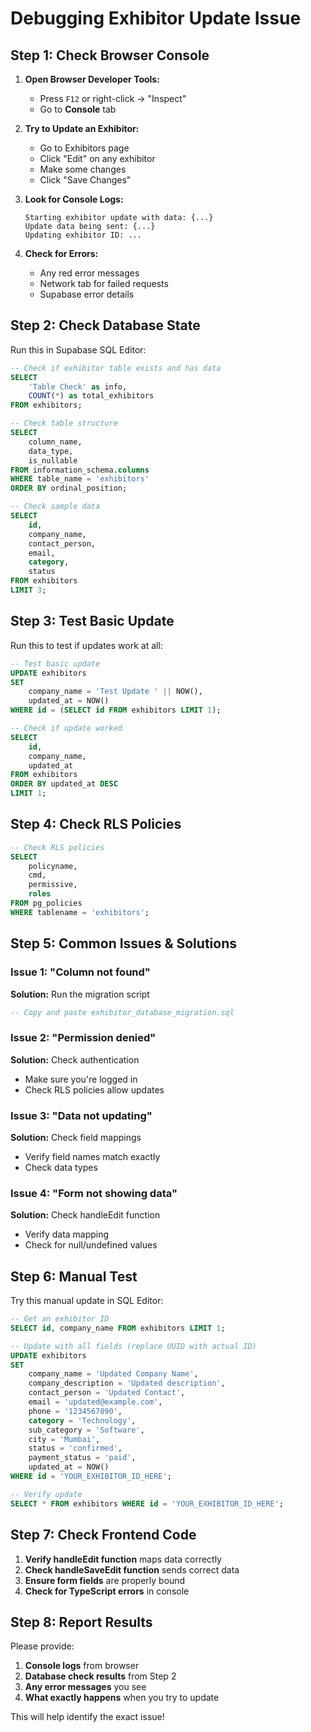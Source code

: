 # Debugging Exhibitor Update Issue

## Step 1: Check Browser Console

1. **Open Browser Developer Tools:**
   - Press `F12` or right-click → "Inspect"
   - Go to **Console** tab

2. **Try to Update an Exhibitor:**
   - Go to Exhibitors page
   - Click "Edit" on any exhibitor
   - Make some changes
   - Click "Save Changes"

3. **Look for Console Logs:**
   ```
   Starting exhibitor update with data: {...}
   Update data being sent: {...}
   Updating exhibitor ID: ...
   ```

4. **Check for Errors:**
   - Any red error messages
   - Network tab for failed requests
   - Supabase error details

## Step 2: Check Database State

Run this in Supabase SQL Editor:

```sql
-- Check if exhibitor table exists and has data
SELECT 
    'Table Check' as info,
    COUNT(*) as total_exhibitors
FROM exhibitors;

-- Check table structure
SELECT 
    column_name,
    data_type,
    is_nullable
FROM information_schema.columns 
WHERE table_name = 'exhibitors' 
ORDER BY ordinal_position;

-- Check sample data
SELECT 
    id,
    company_name,
    contact_person,
    email,
    category,
    status
FROM exhibitors 
LIMIT 3;
```

## Step 3: Test Basic Update

Run this to test if updates work at all:

```sql
-- Test basic update
UPDATE exhibitors 
SET 
    company_name = 'Test Update ' || NOW(),
    updated_at = NOW()
WHERE id = (SELECT id FROM exhibitors LIMIT 1);

-- Check if update worked
SELECT 
    id,
    company_name,
    updated_at
FROM exhibitors 
ORDER BY updated_at DESC 
LIMIT 1;
```

## Step 4: Check RLS Policies

```sql
-- Check RLS policies
SELECT 
    policyname,
    cmd,
    permissive,
    roles
FROM pg_policies 
WHERE tablename = 'exhibitors';
```

## Step 5: Common Issues & Solutions

### Issue 1: "Column not found"
**Solution:** Run the migration script
```sql
-- Copy and paste exhibitor_database_migration.sql
```

### Issue 2: "Permission denied"
**Solution:** Check authentication
- Make sure you're logged in
- Check RLS policies allow updates

### Issue 3: "Data not updating"
**Solution:** Check field mappings
- Verify field names match exactly
- Check data types

### Issue 4: "Form not showing data"
**Solution:** Check handleEdit function
- Verify data mapping
- Check for null/undefined values

## Step 6: Manual Test

Try this manual update in SQL Editor:

```sql
-- Get an exhibitor ID
SELECT id, company_name FROM exhibitors LIMIT 1;

-- Update with all fields (replace UUID with actual ID)
UPDATE exhibitors 
SET 
    company_name = 'Updated Company Name',
    company_description = 'Updated description',
    contact_person = 'Updated Contact',
    email = 'updated@example.com',
    phone = '1234567890',
    category = 'Technology',
    sub_category = 'Software',
    city = 'Mumbai',
    status = 'confirmed',
    payment_status = 'paid',
    updated_at = NOW()
WHERE id = 'YOUR_EXHIBITOR_ID_HERE';

-- Verify update
SELECT * FROM exhibitors WHERE id = 'YOUR_EXHIBITOR_ID_HERE';
```

## Step 7: Check Frontend Code

1. **Verify handleEdit function** maps data correctly
2. **Check handleSaveEdit function** sends correct data
3. **Ensure form fields** are properly bound
4. **Check for TypeScript errors** in console

## Step 8: Report Results

Please provide:
1. **Console logs** from browser
2. **Database check results** from Step 2
3. **Any error messages** you see
4. **What exactly happens** when you try to update

This will help identify the exact issue! 